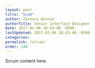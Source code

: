 ```yaml
---
layout: post
title: "Scum"
author: Zachary Winnie
authorTitle: Senior Interface Designer
date: 2017-03-06 10:43:00 -0500
lastUpdated: 2017-03-06 10:43:00 -0500
categories: 
permalink: /scrum/
order: 140
---
```

Scrum content here.